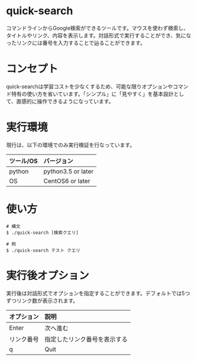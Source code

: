 # quick-search

コマンドラインからGoogle検索ができるツールです。マウスを使わず検索し、タイトルやリンク、内容を表示します。対話形式で実行することができ、気になったリンクには番号を入力することで辿ることができます。

# コンセプト

quick-searchは学習コストを少なくするため、可能な限りオプションやコマンド特有の使い方を省いています。「シンプル」に「見やすく」を基本設計として、直感的に操作できるようになっています。

# 実行環境

現行は、以下の環境でのみ実行検証を行なっています。

|ツール/OS|バージョン|
|:-----------|:------------|
|python|python3.5 or later|
|OS|CentOS6 or later|

# 使い方

```
# 構文
$ ./quick-search [検索クエリ]

# 例
$ ./quick-search テスト クエリ
```

# 実行後オプション

実行後は対話形式でオプションを指定することができます。デフォルトでは5つずつリンク数が表示されます。

|オプション|説明|
|:-----------|:------------|
|Enter| 次へ進む|
|リンク番号|指定したリンク番号を表示する|
|q|Quit|
